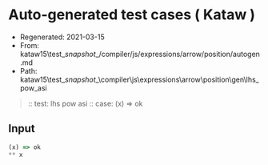 # Auto-generated test cases ( Kataw )
- Regenerated: 2021-03-15
- From: kataw15\test\__snapshot__/compiler/js/expressions/arrow/position/autogen.md
- Path: kataw15\test\__snapshot__\compiler\js\expressions\arrow\position\gen\lhs_pow_asi
> :: test: lhs pow asi
> :: case: (x) => ok
## Input

`````js
(x) => ok
** x
`````
